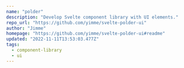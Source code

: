 ```yaml
---
name: "polder"
description: "Develop Svelte component library with UI elements."
repo_url: "https://github.com/yimme/svelte-polder-ui"
author: "Jimme"
homepage: "https://github.com/yimme/svelte-polder-ui#readme"
updated: "2022-11-11T13:53:03.477Z"
tags: 
  - component-library
  - ui
---
```

